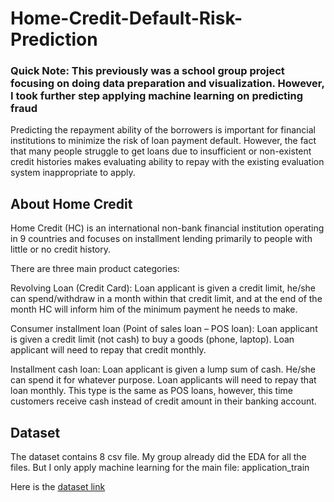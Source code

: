 # Home-Credit-Default-Risk-Prediction
### Quick Note: This previously was a school group project focusing on doing data preparation and visualization. However, I took further step applying machine learning on predicting fraud
Predicting the repayment ability of the borrowers is important for financial institutions to minimize the risk of loan payment default. However, the fact that many people struggle to get loans due to insufficient or non-existent credit histories makes evaluating ability to repay with the existing evaluation system inappropriate to apply. 

## About Home Credit
Home Credit (HC) is an international non-bank financial institution operating in 9 countries and focuses on installment lending primarily to people with little or no credit history.

There are three main product categories:

Revolving Loan (Credit Card): Loan applicant is given a credit limit, he/she can spend/withdraw in a month within that credit limit, and at the end of the month HC will inform him of the minimum payment he needs to make.

Consumer installment loan (Point of sales loan – POS loan): Loan applicant is given a credit limit (not cash) to buy a goods (phone, laptop). Loan applicant will need to repay that credit monthly.

Installment cash loan: Loan applicant is given a lump sum of cash. He/she can spend it for whatever purpose. Loan applicants will need to repay that loan monthly. This type is the same as POS loans, however,  this time customers receive cash instead of credit amount in their banking account. 

## Dataset
The dataset contains 8 csv file. My group already did the EDA for all the files. But I only apply machine learning for the main file: application_train

Here is the [dataset link](https://www.kaggle.com/c/home-credit-default-risk/data)

